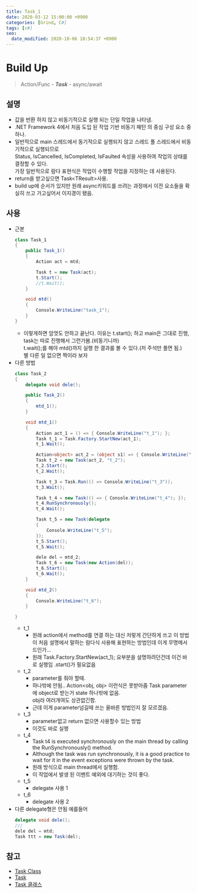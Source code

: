 ```yaml
---
title: Task_1
date: 2020-03-12 15:00:00 +0900
categories: [Grind, C#]
tags: [c#]
seo:
  date_modified: 2020-10-06 10:54:37 +0900
---
```


# Build Up 
> Action/Func - ***Task*** - async/await

## 설명
- 값을 반환 하지 않고 비동기적으로 실행 되는 단일 작업을 나타냄.
- .NET Framework 4에서 처음 도입 된 작업 기반 비동기 패턴 의 중심 구성 요소 중 하나.
- 일반적으로 main 스레드에서 동기적으로 실행되지 않고 스레드 풀 스레드에서 비동기적으로 실행되므로  
Status, IsCancelled, IsCompleted, IsFaulted 속성을 사용하여 작업의 상태를 결정할 수 있다.  
가장 일반적으로 람다 표현식은 작업이 수행할 작업을 지정하는 데 사용된다.
- return을 받고싶으면 Task\<TResult\>사용.
- build up에 순서가 있지만 원래 async키워드를 쓰려는 과정에서 이전 요소들을 확실히 쓰고 가고싶어서 이지경이 됐음.

## 사용
- 근본
    ```c#
    class Task_1
    {
        public Task_1()
        {
            Action act = mtd;

            Task t = new Task(act);
            t.Start();
            //t.Wait();
        }

        void mtd()
        {
            Console.WriteLine("task_1");
        }
    }
    ```
    - 이렇게하면 암껏도 안하고 끝난다. 이유는 t.start(); 하고 main은 그대로 진행, task는 따로 진행해서 그런가봄.(비동기니까)  
    t.wait();를 해야 mtd()까지 실행 한 결과를 볼 수 있다.(저 주석만 풀면 됨.)  
    별 다른 일 없으면 짝이라 보자
- 다른 방법
    ```c#
    class Task_2
    {
        delegate void dele();

        public Task_2()
        {
            mtd_1();
        }

        void mtd_1()
        {
            Action act_1 = () => { Console.WriteLine("t_1"); };
            Task t_1 = Task.Factory.StartNew(act_1);
            t_1.Wait();

            Action<object> act_2 = (object s1) => { Console.WriteLine("{0}", s1); };
            Task t_2 = new Task(act_2, "t_2");
            t_2.Start();
            t_2.Wait();

            Task t_3 = Task.Run(() => Console.WriteLine("t_3"));
            t_3.Wait();

            Task t_4 = new Task(() => { Console.WriteLine("t_4"); });
            t_4.RunSynchronously();
            t_4.Wait();

            Task t_5 = new Task(delegate
            {
                Console.WriteLine("t_5");
            });
            t_5.Start();
            t_5.Wait();

            dele del = mtd_2;
            Task t_6 = new Task(new Action(del));
            t_6.Start();
            t_6.Wait(); 
        }

        void mtd_2()
        {
            Console.WriteLine("t_6");
        }

    }
    ```
    - t_1
        - 원래 action에서 method를 연결 하는 대신 저렇게 간단하게 쓰고 이 방법이 처음 설명에서 말하는 람다식 사용해 표현하는 방법인데 이게 무명메서드인가...
        - 원래 Task.Factory.StartNew(act_1); 요부분을 설명하려던건데 이건 바로 실행임 .start()가 필요없음
    - t_2
        - parameter를 줘야 할때. 
        - 하나밖에 안됨.. Action<obj, obj> 이런식은 못받아줌 Task parameter에 object로 받는거 state 하나밖에 없음.  
        obj라 여러개여도 상관없긴함.
        - 근데 이게 parameter넘길때 쓰는 올바른 방법인지 잘 모르겠음.
    - t_3
        - parameter없고 return 없으면 사용할수 있는 방법
        - 이것도 바로 실행
    - t_4
        - Task t4 is executed synchronously on the main thread by calling the RunSynchronously() method.
        - Although the task was run synchronously, it is a good practice to wait for it in the event exceptions were thrown by the task.
        - 원래 방식으로 main thread에서 실행함.
        - 이 작업에서 발생 된 이벤트 예외에 대기하는 것이 좋다.
    - t_5
        - delegate 사용 1
    - t_6
        - delegate 사용 2
- 다른 delegate형은 안됨 예를들어
    ```c#
    delegate void dele();
    ///    
    dele del = mtd;
    Task ttt = new Task(del);
    ```

## 참고
- [Task Class](https://docs.microsoft.com/en-us/dotnet/api/system.threading.tasks.task?view=netframework-4.8)  
- [Task](https://referencesource.microsoft.com/#mscorlib/system/threading/Tasks/Task.cs,045a746eb48cbaa9)  
- [Task 클래스](http://www.csharpstudy.com/Threads/task.aspx)
